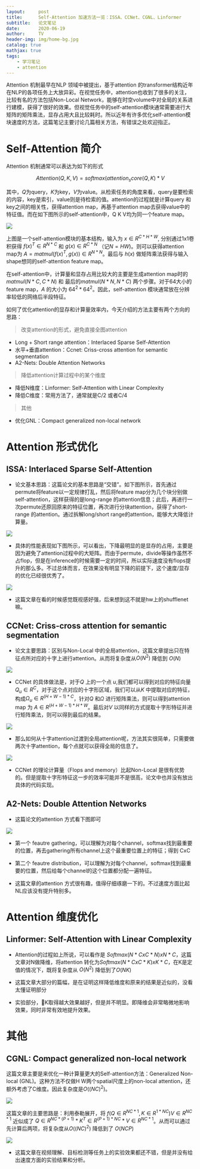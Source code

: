 ```yaml
---
layout:     post
title:      Self-Attention 加速方法一览：ISSA、CCNet、CGNL、Linformer
subtitle:   论文笔记
date:       2020-06-19
author:     TV
header-img: img/home-bg.jpg
catalog: true
mathjax: true
tags:
    - 学习笔记
    - attention
---
```



Attention 机制最早在NLP 领域中被提出，基于attention 的transformer结构近年在NLP的各项任务上大放异彩。在视觉任务中，attention也收到了很多的关注，比较有名的方法包括Non-Local Network，能够在时空volume中对全局的关系进行建模，获得了很好的效果。但视觉任务中的self-attention模块通常需要进行大矩阵的矩阵乘法，显存占用大且比较耗时。所以近年有许多优化self-attention模块速度的方法，这篇笔记主要讨论几篇相关方法，有错误之处欢迎指正。



# Self-Attention 简介

Attention 机制通常可以表达为如下的形式

$$Attention(Q, K, V) = softmax(attention_score(Q, K) * V$$

其中，$Q$为query，$K$为key，$V$为value。从检索任务的角度来看，query是要检索的内容，key是索引，value则是待检索的值。attention的过程就是计算query 和key之间的相关性，获得attention map，再基于attention map去获得value中的特征值。而在如下图所示的self-attention中，Q K V均为同一个feature map。

![](https://bj.bcebos.com/v1/ltwbucket/blog_images/20200619-attention/att_02.png)

上图是一个self-attention模块的基本结构，输入为 $x \in R^{C*H*W}$, 分别通过1x1卷积获得 $f(x)^T \in R^{N*C}$ 和 $g(x) \in R^{C*N}$ （记$N=HW$)。则可以获得attention map为 $A = matmul(f(x)^T, g(x)) \in R^{N*N}$。最后与 $h(x)$ 做矩阵乘法获得与输入shape想同的self-attention feature map。

在self-attention中，计算量和显存占用比较大的主要是生成attention map时的 $matmul(N*C, C*N)$ 和 最后的$matmul(N*N, N*C)$ 两个步骤。对于64大小的feature map，$A$ 的大小为 $64^2 * 64^2$。因此，self-attention 模块通常放在分辨率较低的网络后半段特征。

如何了优化attention的显存和计算量效率内，今天介绍的方法主要有两个方向的思路：

> 改变attention的形式，避免直接全图attention
* Long + Short range attention：Interlaced Sparse Self-Attention
* 水平+垂直attention：Ccnet: Criss-cross attention for semantic segmentation
* A2-Nets: Double Attention Networks

> 降低attention计算过程中的某个维度
* 降低N维度：Linformer: Self-Attention with Linear Complexity
* 降低C维度：常用方法了，通常就是C/2 或者C/4

> 其他
* 优化GNL：Compact generalized non-local network


# Attention 形式优化

## ISSA: Interlaced Sparse Self-Attention

* 论文基本思路：这篇论文的基本思路是“交错”。如下图所示，首先通过permute将feature以一定规律打乱，然后将feature map分为几个块分别做self-attention，这样获得的是long-range 的attention信息；此后，再进行一次permute还原回原来的特征位置，再次进行分块attention，获得了short-range 的attention。通过拆解long/short range的attention，能够大大降低计算量。

![](https://bj.bcebos.com/v1/ltwbucket/blog_images/20200619-attention/p1_img3.png)

* 具体的性能表现如下图所示，可以看出，下降最明显的是显存的占用，主要是因为避免了attention过程中的大矩阵。而由于permute，divide等操作虽然不占flop，但是在inference的时候需要一定的时间，所以实际速度没有flops提升的那么多。不过总体而言，在效果没有明显下降的前提下，这个速度/显存的优化已经很优秀了。

![](https://bj.bcebos.com/v1/ltwbucket/blog_images/20200619-attention/p1_img1.png)

* 这篇文章在看的时候感觉既视感好强，后来想到这不就是hw上的shufflenet嘛。


## CCNet: Criss-cross attention for semantic segmentation

* 论文主要思路：区别与Non-Local 中的全局attention，这篇文章提出只在特征点所对应的十字上进行attention。从而将复杂度从$O(N^2)$ 降低到 $O(N)$

![](https://bj.bcebos.com/v1/ltwbucket/blog_images/20200619-attention/p2_img4.png)

* CCNet 的具体做法是，对于$Q$ 上的一个点 $u$,我们都可以得到对应的特征向量$Q_u \in R^C$，对于这个点对应的十字形区域，我们可以从$K$ 中提取对应的特征，构成$\Omega_u \in R^{(H+W-1)*C}$，针对$Q$ 和$\Omega$ 进行矩阵乘法，则可以得到attention map 为 $A \in R^{(H+W-1)*H*W}$。最后对$V$ 以同样的方式提取十字形特征并进行矩阵乘法，则可以得到最后的结果。

![](https://bj.bcebos.com/v1/ltwbucket/blog_images/20200619-attention/p2_img3.png)

* 那么如何从十字attention过渡到全局attention呢，方法其实很简单，只需要做两次十字attention，每个点就可以获得全局的信息了。

![](https://bj.bcebos.com/v1/ltwbucket/blog_images/20200619-attention/p2_img2.png)

* CCNet 的理论计算量（Flops and memory）比起Non-Local 是很有优势的。但是提取十字形特征这一步的效率可能并不是很高，论文中也并没有放出具体的代码实现。

## A2-Nets: Double Attention Networks

* 这篇论文的attention 方式看下图即可

![](https://bj.bcebos.com/v1/ltwbucket/blog_images/20200619-attention/p4_img1.png)


* 第一个 feautre gathering，可以理解为对每个channel，softmax找到最重要的位置，再去gathering所有channel上这个最重要位置上的特征；得到 CxC

* 第二个 feautre distribution，可以理解为对每个channel，softmax找到最重要的位置，然后给每个channel的这个位置都分配一遍特征。

* 这篇文章的attention 方式很有趣，值得仔细琢磨一下的。不过速度方面比起NL应该没有提升特别多。 


# Attention 维度优化

## Linformer: Self-Attention with Linear Complexity

* Attention的过程如上所说，可以看作是 $Softmax(N*C x C*N) x N*C$，这篇文章对N做降维，将attention 转化为$Softmax(N*C x C*K) x K*C$，在K是定值的情况下，既将复杂度从 $O(N^2)$ 降低到了$O(NK)$ 

* 这篇文章大部分的篇幅，是在证明这样降低维度和原来的结果是近似的，没看太懂证明部分

* 实验部分，K取得越大效果越好，但是并不明显。即降维会非常略微地影响效果，同时非常有效地提升效果。

# 其他

## CGNL: Compact generalized non-local network

这篇文章主要是来优化一种计算量更大的Self-attention方法：Generalized Non-local (GNL)。这种方法不仅做H W两个spatial尺度上的non-local attention，还额外考虑了C维度。因此复杂度是$O((NC)^2)$。

![](https://bj.bcebos.com/v1/ltwbucket/blog_images/20200619-attention/p3_img1.png)

这篇文章的主要思路是：利用泰勒展开，将 $f(Q \in R^{NC*1}, K\in R^{1*NC})V\in R^{NC*1}$ 近似成了 $Q \in R^{NC*(P+1)} * K^T\in R^{(P+1)*NC} * V\in  R^{NC*1}$。从而可以通过先计算后两项，将复杂度从$O((NC)^2)$ 降低到了 $O(NCP)$

![](https://bj.bcebos.com/v1/ltwbucket/blog_images/20200619-attention/p3_img2.png)

* 这篇文章在视频理解、目标检测等任务上的实验效果都还不错，但是并没有给出速度方面的实验结果和分析。




